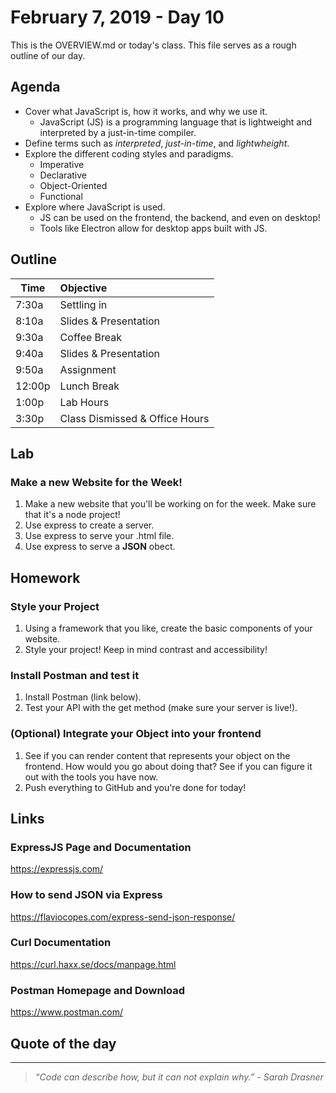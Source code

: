 # February 7, 2019 - Day 10 

This is the OVERVIEW.md or today's class. This file serves as a rough outline of our day. 

## Agenda

- Cover what JavaScript is, how it works, and why we use it.
    - JavaScript (JS) is a programming language that is lightweight and interpreted by a just-in-time compiler.
- Define terms such as *interpreted*, *just-in-time*, and *lightwheight*.
- Explore the different coding styles and paradigms.
    - Imperative
    - Declarative
    - Object-Oriented 
    - Functional 
- Explore where JavaScript is used.
    - JS can be used on the frontend, the backend, and even on desktop! 
    - Tools like Electron allow for desktop apps built with JS. 


## Outline

| Time   | Objective                        |
| -------|:---------------------------------|
| 7:30a  | Settling in                      |
| 8:10a  | Slides & Presentation            |
| 9:30a  | Coffee Break                     |
| 9:40a  | Slides & Presentation            |
| 9:50a  | Assignment                       |
| 12:00p | Lunch Break                      |
| 1:00p  | Lab Hours                        |
| 3:30p  | Class Dismissed & Office Hours   |


## Lab

### Make a new Website for the Week! 

1. Make a new website that you'll be working on for the week. Make sure that it's a node project!
2. Use express to create a server. 
3. Use express to serve your .html file.
4. Use express to serve a **JSON** obect. 

## Homework

### Style your Project

1. Using a framework that you like, create the basic components of your website.
2. Style your project! Keep in mind contrast and accessibility!

### Install Postman and test it 

1. Install Postman (link below). 
2. Test your API with the get method (make sure your server is live!).

### (Optional) Integrate your Object into your frontend

1. See if you can render content that represents your object on the frontend. How would you go about doing that? See if you can figure it out with the tools you have now.
2. Push everything to GitHub and you're done for today! 

## Links 

### ExpressJS Page and Documentation

https://expressjs.com/

### How to send JSON via Express

https://flaviocopes.com/express-send-json-response/


### Curl Documentation

https://curl.haxx.se/docs/manpage.html


### Postman Homepage and Download 

https://www.postman.com/

## Quote of the day
---
>*“Code can describe how, but it can not explain why.” - Sarah Drasner*

